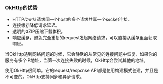 ### OkHttp的优势

* HTTP/2支持请求同一个host的多个请求共享一个socket连接。
* 连接缓存降低请求延迟。
* 透明的GZIP压缩下载体积。
* 响应缓存，避免完全重复的request发起网络请求，可以直接从缓存里面获取响应。

当OkHttp遇到网络问题的时候，它会静默的从常见的连接问题中恢复。如果你的服务有多个IP地址，当第一次连接失败的时候，OkHttp会尝试其他的地址。

使用OkHttp很简单。它的request/response API都是使用构建模式创建，并且是不可变的。OkHttp支持同步和异步请求。



